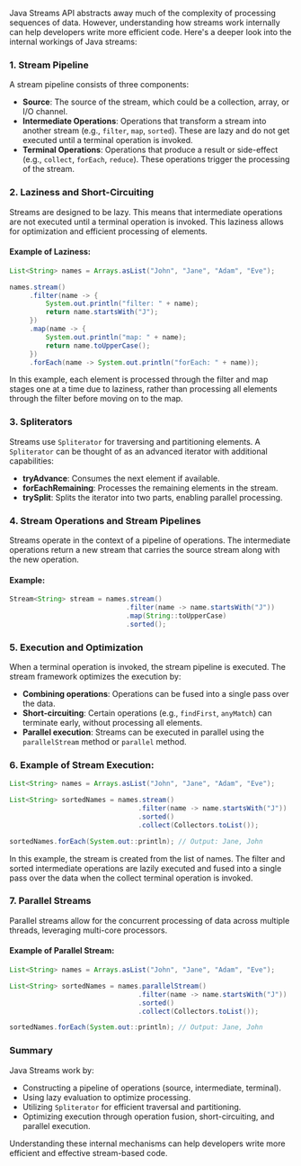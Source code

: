 Java Streams API abstracts away much of the complexity of processing sequences of data. However, understanding how streams work internally can help developers write more efficient code. Here's a deeper look into the internal workings of Java streams:

### 1. Stream Pipeline
A stream pipeline consists of three components:
- **Source**: The source of the stream, which could be a collection, array, or I/O channel.
- **Intermediate Operations**: Operations that transform a stream into another stream (e.g., `filter`, `map`, `sorted`). These are lazy and do not get executed until a terminal operation is invoked.
- **Terminal Operations**: Operations that produce a result or side-effect (e.g., `collect`, `forEach`, `reduce`). These operations trigger the processing of the stream.

### 2. Laziness and Short-Circuiting
Streams are designed to be lazy. This means that intermediate operations are not executed until a terminal operation is invoked. This laziness allows for optimization and efficient processing of elements.

#### Example of Laziness:
```java
List<String> names = Arrays.asList("John", "Jane", "Adam", "Eve");

names.stream()
     .filter(name -> {
         System.out.println("filter: " + name);
         return name.startsWith("J");
     })
     .map(name -> {
         System.out.println("map: " + name);
         return name.toUpperCase();
     })
     .forEach(name -> System.out.println("forEach: " + name));
```
In this example, each element is processed through the filter and map stages one at a time due to laziness, rather than processing all elements through the filter before moving on to the map.

### 3. Spliterators
Streams use `Spliterator` for traversing and partitioning elements. A `Spliterator` can be thought of as an advanced iterator with additional capabilities:
- **tryAdvance**: Consumes the next element if available.
- **forEachRemaining**: Processes the remaining elements in the stream.
- **trySplit**: Splits the iterator into two parts, enabling parallel processing.

### 4. Stream Operations and Stream Pipelines
Streams operate in the context of a pipeline of operations. The intermediate operations return a new stream that carries the source stream along with the new operation.

#### Example:
```java
Stream<String> stream = names.stream()
                             .filter(name -> name.startsWith("J"))
                             .map(String::toUpperCase)
                             .sorted();
```

### 5. Execution and Optimization
When a terminal operation is invoked, the stream pipeline is executed. The stream framework optimizes the execution by:
- **Combining operations**: Operations can be fused into a single pass over the data.
- **Short-circuiting**: Certain operations (e.g., `findFirst`, `anyMatch`) can terminate early, without processing all elements.
- **Parallel execution**: Streams can be executed in parallel using the `parallelStream` method or `parallel` method.

### 6. Example of Stream Execution:
```java
List<String> names = Arrays.asList("John", "Jane", "Adam", "Eve");

List<String> sortedNames = names.stream()
                                .filter(name -> name.startsWith("J"))  // Intermediate operation
                                .sorted()                              // Intermediate operation
                                .collect(Collectors.toList());         // Terminal operation

sortedNames.forEach(System.out::println); // Output: Jane, John
```

In this example, the stream is created from the list of names. The filter and sorted intermediate operations are lazily executed and fused into a single pass over the data when the collect terminal operation is invoked.

### 7. Parallel Streams
Parallel streams allow for the concurrent processing of data across multiple threads, leveraging multi-core processors.

#### Example of Parallel Stream:
```java
List<String> names = Arrays.asList("John", "Jane", "Adam", "Eve");

List<String> sortedNames = names.parallelStream()
                                .filter(name -> name.startsWith("J"))
                                .sorted()
                                .collect(Collectors.toList());

sortedNames.forEach(System.out::println); // Output: Jane, John
```

### Summary
Java Streams work by:
- Constructing a pipeline of operations (source, intermediate, terminal).
- Using lazy evaluation to optimize processing.
- Utilizing `Spliterator` for efficient traversal and partitioning.
- Optimizing execution through operation fusion, short-circuiting, and parallel execution.

Understanding these internal mechanisms can help developers write more efficient and effective stream-based code.